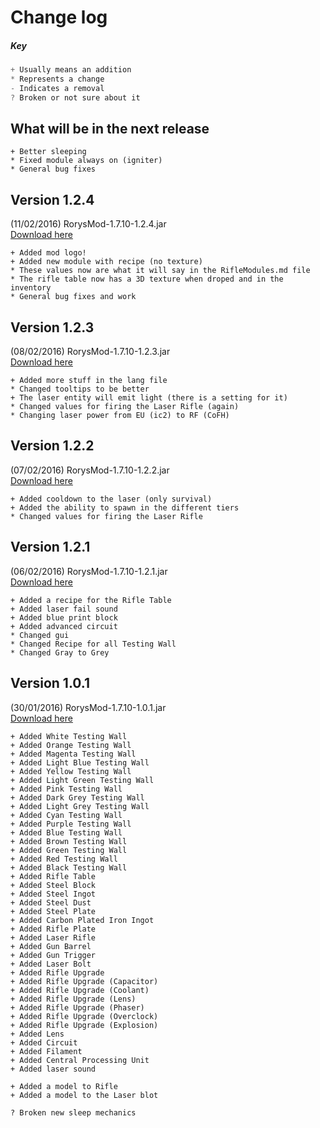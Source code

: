 # Change log
##### Key
```java
+ Usually means an addition
* Represents a change
- Indicates a removal 
? Broken or not sure about it
```
## What will be in the next release
```
+ Better sleeping
* Fixed module always on (igniter)
* General bug fixes
```
## Version 1.2.4
(11/02/2016) RorysMod-1.7.10-1.2.4.jar<br>
[Download here](https://github.com/GOGO98901/RorysMod/releases/tag/1.2.4)
```
+ Added mod logo!
+ Added new module with recipe (no texture)
* These values now are what it will say in the RifleModules.md file
* The rifle table now has a 3D texture when droped and in the inventory
* General bug fixes and work
```
## Version 1.2.3
(08/02/2016) RorysMod-1.7.10-1.2.3.jar<br>
[Download here](https://github.com/GOGO98901/RorysMod/releases/tag/1.2.3)
```
+ Added more stuff in the lang file
* Changed tooltips to be better
+ The laser entity will emit light (there is a setting for it)
* Changed values for firing the Laser Rifle (again)
* Changing laser power from EU (ic2) to RF (CoFH)
```
## Version 1.2.2
(07/02/2016) RorysMod-1.7.10-1.2.2.jar<br>
[Download here](https://github.com/GOGO98901/RorysMod/releases/tag/1.2.2)
```
+ Added cooldown to the laser (only survival)
+ Added the ability to spawn in the different tiers
* Changed values for firing the Laser Rifle
```

## Version 1.2.1
(06/02/2016) RorysMod-1.7.10-1.2.1.jar<br>
[Download here](https://github.com/GOGO98901/RorysMod/releases/tag/1.2.1)
```
+ Added a recipe for the Rifle Table
+ Added laser fail sound
+ Added blue print block
+ Added advanced circuit
* Changed gui
* Changed Recipe for all Testing Wall
* Changed Gray to Grey
```

## Version 1.0.1
(30/01/2016) RorysMod-1.7.10-1.0.1.jar<br>
[Download here](https://github.com/GOGO98901/RorysMod/releases/tag/1.0.1)
```
+ Added White Testing Wall
+ Added Orange Testing Wall
+ Added Magenta Testing Wall
+ Added Light Blue Testing Wall
+ Added Yellow Testing Wall
+ Added Light Green Testing Wall
+ Added Pink Testing Wall
+ Added Dark Grey Testing Wall
+ Added Light Grey Testing Wall
+ Added Cyan Testing Wall
+ Added Purple Testing Wall
+ Added Blue Testing Wall
+ Added Brown Testing Wall
+ Added Green Testing Wall
+ Added Red Testing Wall
+ Added Black Testing Wall
+ Added Rifle Table
+ Added Steel Block
+ Added Steel Ingot
+ Added Steel Dust
+ Added Steel Plate
+ Added Carbon Plated Iron Ingot
+ Added Rifle Plate
+ Added Laser Rifle
+ Added Gun Barrel
+ Added Gun Trigger
+ Added Laser Bolt
+ Added Rifle Upgrade
+ Added Rifle Upgrade (Capacitor)
+ Added Rifle Upgrade (Coolant)
+ Added Rifle Upgrade (Lens)
+ Added Rifle Upgrade (Phaser)
+ Added Rifle Upgrade (Overclock)
+ Added Rifle Upgrade (Explosion)
+ Added Lens
+ Added Circuit
+ Added Filament
+ Added Central Processing Unit
+ Added laser sound

+ Added a model to Rifle
+ Added a model to the Laser blot

? Broken new sleep mechanics
```
